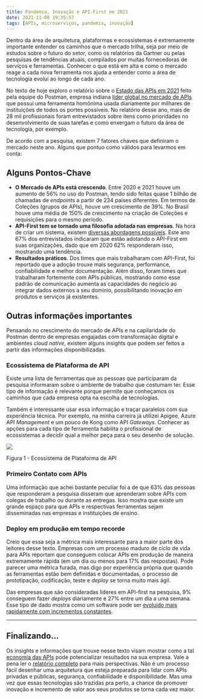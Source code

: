```yaml
---
title: Pandemia, Inovação e API-First em 2021
date: 2021-11-08 19:35:57
tags: [APIs, microserviços, pandemia, inovação]
---
```


Dentro da área de arquitetura, plataformas e ecossistemas é extremamente importante entender os caminhos que o mercado trilha, seja por meio de estudos sobre o futuro do setor, como os relatórios da Gartner ou pelas pesquisas de tendências atuais, compilados por muitas fornecedoras de serviços e ferramentas. Conhecer o que está em alta e como o mercado reage a cada nova ferramenta nos ajuda a entender como a área de tecnologia evolui ao longo de cada ano.

No texto de hoje exploro o relatório sobre o [Estado das APIs em 2021](https://www.postman.com/state-of-api) feito pela equipe do Postman, empresa indiana [líder global no mercado de APIs](https://www.gartner.com/reviews/market/full-life-cycle-api-management/vendor/postman/product/postman) que possui uma ferramenta homônima usada diariamente por milhares de instituições de todos os portes possíveis. No relatório desse ano, mais de 28 mil profissionais foram entrevistados sobre itens como prioridades no desenvolvimento de suas tarefas e como enxergam o futuro da área de tecnologia, por exemplo.

De acordo com a pesquisa, existem 7 fatores chaves que definiram o mercado neste ano. Alguns que pontuo como válidos para levarmos em conta:

## Alguns Pontos-Chave

* **O Mercado de APIs está crescendo**. Entre 2020 e 2021 houve um aumento de 56% no uso do Postman, tendo sido feitas quase 1 bilhão de chamadas de *endpoints* a partir de 234 países diferentes. Em termos de Coleções (grupos de APIs), houve um crescimento de 39%. No Brasil houve uma média de 150% de crescimento na criação de Coleções e requisições para o mesmo período.
* **API-First tem se tornado uma filosofia adotada nas empresas**. Na hora de criar um sistema, existem [diversas abordagens possíveis](https://dzone.com/articles/api-first-mobile-first-design-first-how-do-i-know). Este ano 67% dos entrevistados indicaram que estão adotando o API-First em suas organizações, dado que em 2020 62% responderam isso, mostrando uma tendência.
* **Resultados práticos**. Dos times que mais trabalharam com API-First, foi reportado que a adoção trouxe mais segurança, performance, confiabilidade e melhor documentação. Além disso, foram times que trabalharam fortemente com APIs públicas, mostrando como esse padrão de comunicação aumenta as capacidades do negócio ao integrar dados externos a seu domínio, possibilitando inovação em produtos e serviços já existentes.  


## Outras informações importantes
Pensando no crescimento do mercado de APIs e na capilaridade do Postman dentro de empresas engajadas com transformação digital e ambientes *cloud native*, existem alguns insights que podem ser feitos a partir das informações disponibilizadas.

### Ecossistema de Plataforma de API
Existe uma lista de ferramentas que as pessoas que participaram da pesquisa informaram sobre o ambiente de trabalho que costumam ter. Esse tipo de informação é relevante porque permite que conheçamos os caminhos que cada empresa opta na escolha de tecnologias.

Também é interessante usar essa informação e traçar paralelos com sua experiência técnica. Por exemplo, na minha carreira já utilizei Apigee, Azure API *Management* e um pouco de Kong como API *Gateways*. Conhecer as opções para cada tipo de ferramenta habilita o profissional de ecossistemas a decidir qual a melhor peça para o seu desenho de solução. 

<img src="{{ site.baseurl }}/assets/platform.jpg"/>

Figura 1 - Ecossistema de Plataforma de API


### Primeiro Contato com APIs
Uma informação que achei bastante peculiar foi a de que 63% das pessoas que responderam a pesquisa disseram que aprenderam sobre APIs com colegas de trabalho ou durante as entregas. Isso mostra que existe um grande espaço para que APIs e respectivas ferramentas sejam disseminadas nas empresas e instituições de ensino.

### Deploy em produção em tempo recorde
Creio que essa seja a métrica mais interessante para a maior parte dos leitores desse texto. Empresas com um processo maduro de ciclo de vida para APIs reportam que conseguem colocar APIs em produção de maneira extremamente rápida (em um dia ou menos para 17% das respostas). Pode parecer uma métrica furada, mas digo por experiência própria que quando as ferramentas estão bem definidas e documentadas, o processo de prototipação, codificação, teste e *deploy* se torna muito mais ágil.

Das empresas que são consideradas líderes em API-first na pesquisa, 9% conseguem fazer *deploys* diariamente e 27% entre um dia a uma semana. Esse tipo de dado mostra como um software pode ser [evoluído mais rapidamente com incrementos constantes](https://www.atlassian.com/continuous-delivery/principles/business-value).

---

## Finalizando...

Os insights e informações que trouxe nesse texto visam mostrar como a tal [economia das APIs](https://venturebeat.com/2021/05/17/how-the-api-economy-is-powering-digital-transformation/) pode potencializar resultados na sua empresa. Vale a pena ler o [relatório completo](https://www.postman.com/state-of-api) para mais perspectivas. Não é um processo fácil desenhar uma arquitetura que esteja preparada para lidar com APIs privadas e públicas, segurança, confiabilidade e disponibilidade. Mas uma vez que essas tecnologias são trazidas pra perto, a chance de promover inovação e incremento de valor aos seus produtos se torna cada vez maior.